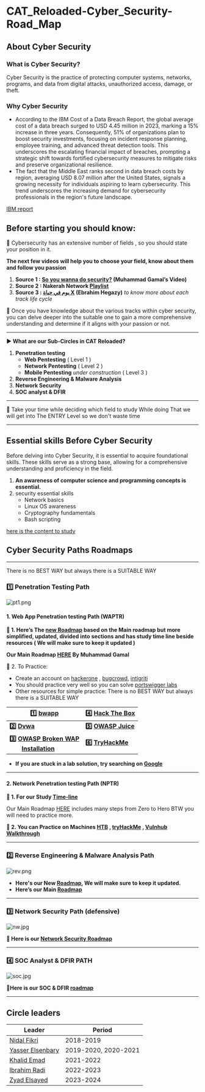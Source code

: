# CAT_Reloaded-Cyber_Security-Road_Map

## **About Cyber Security**
### What is Cyber Security? 
Cyber Security is the practice of protecting computer systems, networks, programs, and data from digital attacks, unauthorized access, damage, or theft.
### Why Cyber Security  
+ According to the IBM Cost of a Data Breach Report, the global average cost of a data breach surged to USD 4.45 million in 2023, marking a 15% increase in three years. 
	Consequently, 51% of organizations plan to boost security investments, focusing on incident response planning, employee training, and advanced threat detection tools. This underscores the escalating financial impact of breaches, prompting a strategic shift towards fortified cybersecurity measures to mitigate risks and preserve organizational resilience.
+ The fact that the Middle East ranks second in data breach costs by region, averaging USD 8.07 million after the United States, signals a growing necessity for individuals aspiring to learn cybersecurity. This trend underscores the increasing demand for cybersecurity professionals in the region's future landscape. 

[IBM report](https://www.ibm.com/downloads/cas/E3G5JMBP)
## Before starting you should know:


<aside>
📌 Cybersecurity has an extensive number of fields , so you should state your position in it.

</aside>

**The next few videos will help you to choose your field, know about them and follow you passion**

1. **Source 1 : [So you wanna do security?](https://youtu.be/i8rizLc4hc0) (Muhammad Gamal’s Video)**
2. **Source 2 : Nakerah Network [Playlist](https://youtube.com/playlist?list=PL_yseowcuqYI9cE8Qonbr0SGN1XQFEEPg)**
3. **Source 3 : [يوم في حياة X](https://www.youtube.com/watch?v=ompZWkWsn9A&list=PLv7cogHXoVhXIg4R6-eyws4isM2-sh2St) (Ebrahim Hegazy)** *to know more about each track life cycle*

<aside>
📌 Once you have knowledge about the various tracks within cyber security, you can delve deeper into the suitable one to gain a more comprehensive understanding and determine if it aligns with your passion or not.
</aside>

---

**▶ What are our Sub-Circles in CAT Reloaded?**

1. **Penetration testing**
    - **Web Pentesting** ( Level 1 )
    - **Network Pentesting** ( Level 2 )
    - **Mobile Pentesting** *under construction* ( Level 3 )
1. **Reverse Engineering & Malware Analysis**
2. **Network Security**
3. **SOC analyst & DFIR**

---

<aside>
📌 Take your time while deciding which field to study While doing That we will get into The ENTRY Level so we don't waste time

</aside>

---

## Essential skills Before Cyber Security 

Before delving into Cyber Security, it is essential to acquire foundational skills. These skills serve as a strong base, allowing for a comprehensive understanding and proficiency in the field.

1. **An awareness of computer science and programming concepts is essential.**
2. security essential skills 
	- Network basics
	- Linux OS awareness 
	- Cryptography fundamentals
	- Bash scripting

[here is the content to study  ](https://zyad3.notion.site/Entry-level-d1da5cd08ccc457db6fa653605b31e8b?pvs=4)
## Cyber Security Paths Roadmaps 

---
There is no BEST WAY but always there is a SUITABLE WAY

### **1️⃣ Penetration Testing Path**

![pt1.png](img/pt1.png)
#### 1. **Web App Penetration testing Path (WAPTR)**

**📌 1. Here’s The [new Roadmap](https://zyad3.notion.site/WEB-Penetration-testing-6ae02070f55646358202dc28d0d565ff?pvs=4) based on the Main roadmap but more simplified, updated, divided into sections and has study time line beside resources ( We will make sure to keep it updated )**

**Our Main Roadmap [HERE](https://drive.google.com/file/d/1YlYBgkith2ycK8aqP2bv_a-S9YD6LANi/view?usp=sharing) By Muhammad Gamal**


📌 2. To Practice:
- Create an account on [hackerone](https://www.hackerone.com/) , [bugcrowd](https://www.bugcrowd.com/), [intigriti](https://www.intigriti.com/programs)
- You should practice very well so you can solve [portswigger labs](https://portswigger.net/web-security)
- Other resources for simple practice:
There is no BEST WAY but always there is a SUITABLE WAY

|**1️⃣ [bwapp](http://www.itsecgames.com/)** | **4️⃣ [Hack The Box](https://referral.hackthebox.com/mzxDovt)** | 
| --- |  --- |
| **2️⃣ [Dvwa](https://tryhackme.com/room/dvwa)** | **5️⃣ [OWASP Juice](https://tryhackme.com/room/owaspjuiceshop)** |
|**3️⃣  [OWASP Broken WAP](https://sourceforge.net/projects/owaspbwa/) <br /> &emsp;&ensp;&ensp;[Installation](https://www.youtube.com/watch?v=p7uqu4o3RhY&t=507s)**|**6️⃣ [TryHackMe](https://tryhackme.com/signup?referrer=652bf42512e834834064b3c8)**| 

- **If you are stuck in a lab solution, try searching on [Google](http://google.com/)**
---
#### **2. Network Penetration testing Path (NPTR)**

**📌 1. For our Study [Time-line](https://catsecurity.notion.site/Weekly-Tasks-3fe78ef8c6a84cdcbfef4175bb5c0f02?pvs=4)**

Our Main Roadmap [HERE](https://drive.google.com/file/d/1OGCm2PHs0qX1NqmkeZFv9q-lo10fPbht/view?usp=sharing) includes many steps from Zero to Hero BTW you will need to practice more.


**📌 2. You can Practice on Machines [HTB](https://www.hackthebox.eu/) , [tryHackMe](https://tryhackme.com/) , [Vulnhub Walkthrough](https://github.com/Ignitetechnologies/Vulnhub-CTF-Writeups)**

---
### **2️⃣ Reverse Engineering & Malware Analysis Path**

![rev.png](img/rev.png)

- **Here's our New [Roadmap](https://docs.google.com/document/d/1v98BtTtZZap3LfuuRs9akTxpGOgqFsHhts-8Epykjhk/edit), We will make sure to keep it updated.**
- **Here’s our Main [Roadmap](https://drive.google.com/file/d/13nDt8I-LoUq350HgeVq0UVhoF9qyhQVh/view?usp=sharing)**
---
### **3️⃣ Network Security Path (defensive)**

![nw.jpg](img/nw.jpg)

**📌 Here is our [Network Security Roadmap](https://tan-ravioli-dbf.notion.site/Network-Security-df42ce9c0795434fb295fd5f1a0a0b60?pvs=4)**

---

### **4️⃣ SOC Analyst & DFIR PATH**

![soc.jpg](img/soc.png)

**📌Here is our SOC & DFIR [roadmap](https://drive.google.com/file/d/199WAdnyZ7Kf5FTw3UGqCrPP6FZMWGSZf/view?usp=sharing)**

---
## Circle leaders

| Leader | Period |
| --- |--- |
| [Nidal Fikri](https://www.linkedin.com/in/nidal-fikri-kamil/)| 2018-2019 |
| [Yasser Elsenbary](https://www.linkedin.com/in/yasserelsnbary/)|2019-2020, 2020-2021 |
| [Khalid Emad](https://www.linkedin.com/in/khalid-emad/) | 2021-2022 |
| [Ibrahim Radi](https://www.linkedin.com/in/ibraradi9)| 2022-2023|
|[Zyad Elsayed](https://www.linkedin.com/in/zyad-abdelbary/)|2023-2024|


